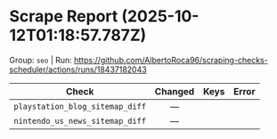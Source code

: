 # Scrape Report (2025-10-12T01:18:57.787Z)

Group: `seo`  |  Run: https://github.com/AlbertoRoca96/scraping-checks-scheduler/actions/runs/18437182043

| Check | Changed | Keys | Error |
|---|:---:|:--|:--|
| `playstation_blog_sitemap_diff` | — |  |  |
| `nintendo_us_news_sitemap_diff` | — |  |  |

